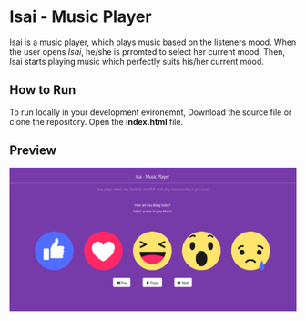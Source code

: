 # Isai - Music Player
Isai is a music player, which plays music based on the listeners mood. When the user opens _Isai_, he/she is prromted to select her current mood.
Then, Isai starts playing music which perfectly suits his/her current mood.

## How to Run

To run locally in your development evironemnt, Download the source file or clone the repository.
Open the **index.html** file.

## Preview
![Isai Music Player](/Images/image.png)
